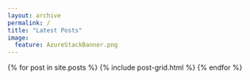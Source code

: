 ```yaml
---
layout: archive
permalink: /
title: "Latest Posts"
image:
  feature: AzureStackBanner.png
---
```


<div class="tiles">
{% for post in site.posts %}
	{% include post-grid.html %}
{% endfor %}
</div><!-- /.tiles -->
